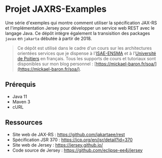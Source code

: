 # Projet JAXRS-Examples

Une série d'exemples qui montre comment utiliser la spécification JAX-RS et l'implémentation Jersey pour développer un service web REST avec le langage Java. Ce dépôt intègre également la transisition des packages `javax` en `jakarta` débutée à partir de 2018.

> Ce dépôt est utilisé dans le cadre d'un cours sur les architectures orientées services que je dispense à l'[ISAE-ENSMA](https://www.ensma.fr) et à l'[Université de Poitiers](http://www.univ-poitiers.fr/) en français. Tous les supports de cours et tutoriaux sont disponibles sur mon blog personnel : [https://mickael-baron.fr/soa/](https://mickael-baron.fr/soa/).

## Prérequis

* Java 11
* Maven 3
* cURL

## Ressources

* Site web de JAX-RS : <https://github.com/jakartaee/rest>
* Spécification JSR 370 : <https://jcp.org/en/jsr/detail?id=370>
* Site web de Jersey : <https://jersey.github.io/>
* Code source de Jersey : <https://github.com/eclipse-ee4j/jersey>

